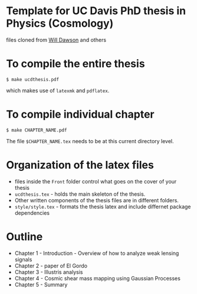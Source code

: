 # Template for UC Davis PhD thesis in Physics (Cosmology) 
files cloned from [Will Dawson](https://github.com/wadawson/dissertation) and others

# To compile the entire thesis 
```
$ make ucdthesis.pdf
```
which makes use of `latexmk` and `pdflatex`.  

# To compile individual chapter
```
$ make CHAPTER_NAME.pdf
```
The file `$CHAPTER_NAME.tex` needs to be at this current directory level.

# Organization of the latex files    
* files inside the `Front` folder control what goes on the cover of your thesis
* `ucdthesis.tex` - holds the main skeleton of the thesis.  
* Other written components of the thesis files are in different folders. 
* `style/style.tex` - formats the thesis latex and include differnet package dependencies

# Outline
* Chapter 1 - Introduction - Overview of how to analyze weak lensing signals
* Chapter 2 - paper of El Gordo 
* Chapter 3 - Illustris analysis   
* Chapter 4 - Cosmic shear mass mapping using Gaussian Processes    
* Chapter 5 - Summary 
